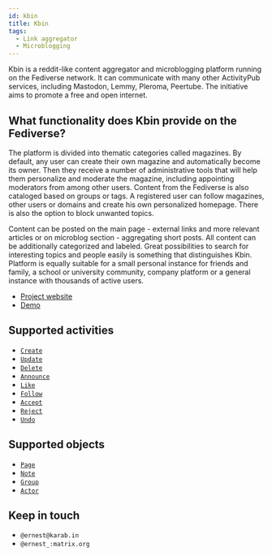 ```yaml
---
id: kbin
title: Kbin
tags:
  - Link aggregator
  - Microblogging
---
```


Kbin is a reddit-like content aggregator and microblogging platform running on the Fediverse network. It can
communicate with many other ActivityPub services, including Mastodon, Lemmy, Pleroma, Peertube. The initiative aims to
promote a free and open internet.

## What functionality does Kbin provide on the Fediverse?

The platform is divided into thematic categories called magazines. By default, any user can create their own magazine
and automatically become its owner. Then they receive a number of administrative tools that will help them personalize
and moderate the magazine, including appointing moderators from among other users. Content from the Fediverse is also
cataloged based on groups or tags. A registered user can follow magazines, other users or domains and create his own
personalized homepage. There is also the option to block unwanted topics.

Content can be posted on the main page - external links and more relevant articles or on microblog section - aggregating
short posts. All content can be additionally categorized and labeled. Great possibilities to search for interesting
topics and people easily is something that distinguishes Kbin. Platform is equally suitable for a small personal
instance for friends and family, a school or university community, company platform or a general instance with thousands
of active users.

- [Project website](https://kbin.pub)
- [Demo](https://dev.karab.in/m/fediverse)

## Supported activities

- [`Create`](activities/create)
- [`Update`](activities/update)
- [`Delete`](activities/delete)
- [`Announce`](activities/announce)
- [`Like`](activities/like)
- [`Follow`](activities/follow)
- [`Accept`](activities/accept)
- [`Reject`](activities/reject)
- [`Undo`](activities/undo)

## Supported objects

- [`Page`](objects/page)
- [`Note`](objects/note)
- [`Group`](objects/group)
- [`Actor`](objects/person)

## Keep in touch

- `@ernest@karab.in`
- `@ernest_:matrix.org`